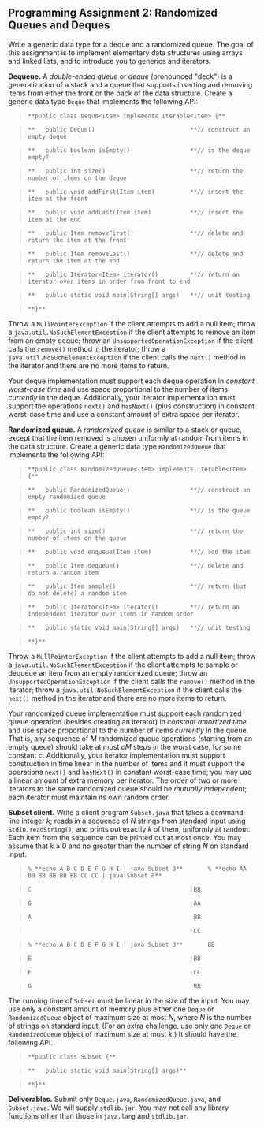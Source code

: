 ## Programming Assignment 2: Randomized Queues and Deques

Write a generic data type for a deque and a randomized queue. The goal of this
assignment is to implement elementary data structures using arrays and linked
lists, and to introduce you to generics and iterators.

**Dequeue.** A _double-ended queue_ or _deque_ (pronounced "deck") is a generalization of a stack and a queue that supports inserting and removing items from either the front or the back of the data structure. Create a generic data type `Deque` that implements the following API: 

>

>     **public class Deque<Item> implements Iterable<Item> {**

>     **   public Deque()                           **// construct an empty deque

>     **   public boolean isEmpty()                 **// is the deque empty?

>     **   public int size()                        **// return the number of items on the deque

>     **   public void addFirst(Item item)          **// insert the item at the front

>     **   public void addLast(Item item)           **// insert the item at the end

>     **   public Item removeFirst()                **// delete and return the item at the front

>     **   public Item removeLast()                 **// delete and return the item at the end

>     **   public Iterator<Item> iterator()         **// return an iterator over items in order from front to end

>     **   public static void main(String[] args)   **// unit testing

>     **}**

>

Throw a `NullPointerException` if the client attempts to add a null item;
throw a `java.util.NoSuchElementException` if the client attempts to remove an
item from an empty deque; throw an `UnsupportedOperationException` if the
client calls the `remove()` method in the iterator; throw a
`java.util.NoSuchElementException` if the client calls the `next()` method in
the iterator and there are no more items to return.

Your deque implementation must support each deque operation in _constant
worst-case time_ and use space proportional to the number of items _currently_
in the deque. Additionally, your iterator implementation must support the
operations `next()` and `hasNext()` (plus construction) in constant worst-case
time and use a constant amount of extra space per iterator.

**Randomized queue.** A _randomized queue_ is similar to a stack or queue, except that the item removed is chosen uniformly at random from items in the data structure. Create a generic data type `RandomizedQueue` that implements the following API: 

>

>     **public class RandomizedQueue<Item> implements Iterable<Item> {**

>     **   public RandomizedQueue()                 **// construct an empty randomized queue

>     **   public boolean isEmpty()                 **// is the queue empty?

>     **   public int size()                        **// return the number of items on the queue

>     **   public void enqueue(Item item)           **// add the item

>     **   public Item dequeue()                    **// delete and return a random item

>     **   public Item sample()                     **// return (but do not delete) a random item

>     **   public Iterator<Item> iterator()         **// return an independent iterator over items in random order

>     **   public static void main(String[] args)   **// unit testing

>     **}**

>

Throw a `NullPointerException` if the client attempts to add a null item;
throw a `java.util.NoSuchElementException` if the client attempts to sample or
dequeue an item from an empty randomized queue; throw an
`UnsupportedOperationException` if the client calls the `remove()` method in
the iterator; throw a `java.util.NoSuchElementException` if the client calls
the `next()` method in the iterator and there are no more items to return.

Your randomized queue implementation must support each randomized queue
operation (besides creating an iterator) in _constant amortized time_ and use
space proportional to the number of items _currently_ in the queue. That is,
any sequence of _M_ randomized queue operations (starting from an empty queue)
should take at most _cM_ steps in the worst case, for some constant _c_.
Additionally, your iterator implementation must support construction in time
linear in the number of items and it must support the operations `next()` and
`hasNext()` in constant worst-case time; you may use a linear amount of extra
memory per iterator. The order of two or more iterators to the same randomized
queue should be _mutually independent_; each iterator must maintain its own
random order.

**Subset client.** Write a client program `Subset.java` that takes a command-line integer _k_; reads in a sequence of _N_ strings from standard input using `StdIn.readString()`; and prints out exactly _k_ of them, uniformly at random. Each item from the sequence can be printed out at most once. You may assume that _k_ ≥ 0 and no greater than the number of string _N_ on standard input. 

>

>     % **echo A B C D E F G H I | java Subset 3**       % **echo AA BB BB BB BB BB CC CC | java Subset 8**

>     C                                              BB

>     G                                              AA

>     A                                              BB

>                                                    CC

>     % **echo A B C D E F G H I | java Subset 3**       BB

>     E                                              BB

>     F                                              CC

>     G                                              BB

>

The running time of `Subset` must be linear in the size of the input. You may
use only a constant amount of memory plus either one `Deque` or
`RandomizedQueue` object of maximum size at most _N_, where _N_ is the number
of strings on standard input. (For an extra challenge, use only one `Deque` or
`RandomizedQueue` object of maximum size at most _k_.) It should have the
following API.

>

>     **public class Subset {**

>     **   public static void main(String[] args)**

>     **}**

>

**Deliverables.** Submit only `Deque.java`, `RandomizedQueue.java`, and `Subset.java`. We will supply `stdlib.jar`. You may not call any library functions other than those in `java.lang` and `stdlib.jar`. 
